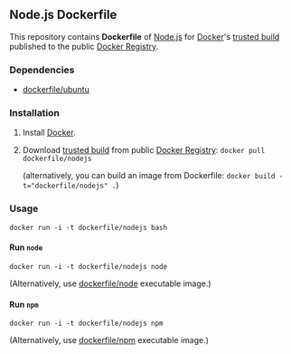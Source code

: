 ## Node.js Dockerfile


This repository contains **Dockerfile** of [Node.js](http://nodejs.org/) for [Docker](https://www.docker.io/)'s [trusted build](https://index.docker.io/u/dockerfile/nodejs/) published to the public [Docker Registry](https://index.docker.io/).


### Dependencies

* [dockerfile/ubuntu](https://github.com/dockerfile/ubuntu)


### Installation

1. Install [Docker](https://www.docker.io/).

2. Download [trusted build](https://index.docker.io/u/dockerfile/nodejs/) from public [Docker Registry](https://index.docker.io/): `docker pull dockerfile/nodejs`

   (alternatively, you can build an image from Dockerfile: `docker build -t="dockerfile/nodejs" .`)


### Usage

    docker run -i -t dockerfile/nodejs bash

#### Run `node`

    docker run -i -t dockerfile/nodejs node

(Alternatively, use [dockerfile/node](https://github.com/dockerfile/node) executable image.)

#### Run `npm`

    docker run -i -t dockerfile/nodejs npm

(Alternatively, use [dockerfile/npm](https://github.com/dockerfile/npm) executable image.)
